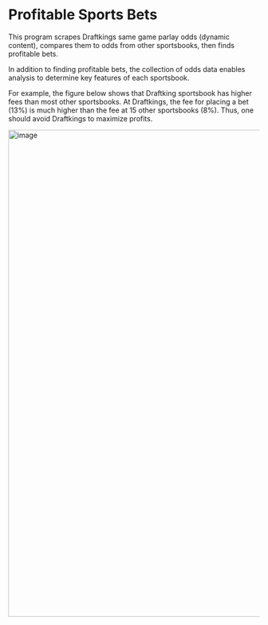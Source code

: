 # Profitable Sports Bets

This program scrapes Draftkings same game parlay odds (dynamic content), compares them to odds from other sportsbooks, then finds profitable bets.

In addition to finding profitable bets, the collection of odds data enables analysis to determine key features of each sportsbook.

For example, the figure below shows that Draftking sportsbook has higher fees than most other sportsbooks. At Draftkings, the fee for placing a bet (13%) is much higher than the fee at 15 other sportsbooks (8%). Thus, one should avoid Draftkings to maximize profits.

<img width="976" alt="image" src="https://github.com/user-attachments/assets/4e76ae89-9805-4082-8aca-4e94569ac184" />

